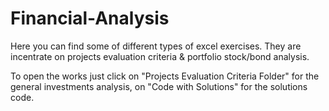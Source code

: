 # Financial-Analysis

Here you can find some of different types of excel exercises. They are incentrate on projects evaluation criteria & portfolio stock/bond analysis.

To open the works just click on "Projects Evaluation Criteria Folder" for the general investments analysis, on "Code with Solutions" for the solutions code.
